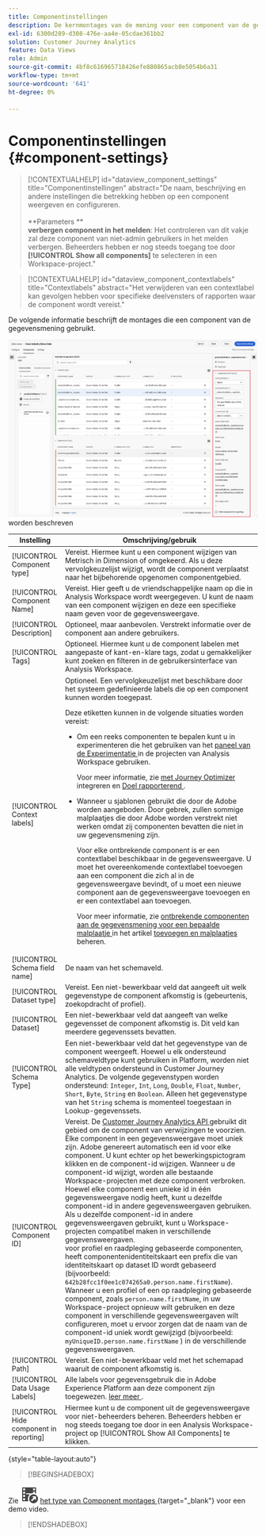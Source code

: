 ```yaml
---
title: Componentinstellingen
description: De kernmontages van de mening voor een component van de gegevensmening.
exl-id: 6300d289-d308-476e-aa4e-05cdae361bb2
solution: Customer Journey Analytics
feature: Data Views
role: Admin
source-git-commit: 4bf8c616965718426efe880865acb0e5054b6a31
workflow-type: tm+mt
source-wordcount: '641'
ht-degree: 0%

---
```


# Componentinstellingen {#component-settings}

<!-- markdownlint-disable MD034 -->

>[!CONTEXTUALHELP]
>id="dataview_component_settings"
>title="Componentinstellingen"
>abstract="De naam, beschrijving en andere instellingen die betrekking hebben op een component weergeven en configureren.<br/><br/>**Parameters **<br/>**verbergen component in het melden**: Het controleren van dit vakje zal deze component van niet-admin gebruikers in het melden verbergen. Beheerders hebben er nog steeds toegang toe door **[!UICONTROL Show all components]** te selecteren in een Workspace-project."

<!-- markdownlint-enable MD034 -->

<!-- markdownlint-disable MD034 -->

>[!CONTEXTUALHELP]
>id="dataview_component_contextlabels"
>title="Contextlabels"
>abstract="Het verwijderen van een contextlabel kan gevolgen hebben voor specifieke deelvensters of rapporten waar de component wordt vereist."

<!-- markdownlint-enable MD034 -->


De volgende informatie beschrijft de montages die een component van de gegevensmening gebruikt.

![ de montages van de Component die in deze sectie ](../assets/component-settings.png) worden beschreven

| Instelling | Omschrijving/gebruik |
| --- | --- |
| [!UICONTROL Component type] | Vereist. Hiermee kunt u een component wijzigen van Metrisch in Dimension of omgekeerd. Als u deze vervolgkeuzelijst wijzigt, wordt de component verplaatst naar het bijbehorende opgenomen componentgebied. |
| [!UICONTROL Component Name] | Vereist. Hier geeft u de vriendschappelijke naam op die in Analysis Workspace wordt weergegeven. U kunt de naam van een component wijzigen en deze een specifieke naam geven voor de gegevensweergave. |
| [!UICONTROL Description] | Optioneel, maar aanbevolen. Verstrekt informatie over de component aan andere gebruikers. |
| [!UICONTROL Tags] | Optioneel. Hiermee kunt u de component labelen met aangepaste of kant-en-klare tags, zodat u gemakkelijker kunt zoeken en filteren in de gebruikersinterface van Analysis Workspace. |
| [!UICONTROL Context labels] | Optioneel. Een vervolgkeuzelijst met beschikbare door het systeem gedefinieerde labels die op een component kunnen worden toegepast. <p>Deze etiketten kunnen in de volgende situaties worden vereist:</p> <ul><li>Om een reeks componenten te bepalen kunt u in experimenteren die het gebruiken van het [ paneel van de Experimentatie ](/help/analysis-workspace/c-panels/experimentation.md) in de projecten van Analysis Workspace gebruiken.<p>Voor meer informatie, zie [ met Journey Optimizer ](/help/integrations/ajo.md#data-view) integreren en [ Doel rapporterend ](/help/integrations/at.md).</p></li><li>Wanneer u sjablonen gebruikt die door de Adobe worden aangeboden. Door gebrek, zullen sommige malplaatjes die door Adobe worden verstrekt niet werken omdat zij componenten bevatten die niet in uw gegevensmening zijn.<p>Voor elke ontbrekende component is er een contextlabel beschikbaar in de gegevensweergave. U moet het overeenkomende contextlabel toevoegen aan een component die zich al in de gegevensweergave bevindt, of u moet een nieuwe component aan de gegevensweergave toevoegen en er een contextlabel aan toevoegen.</p><p>Voor meer informatie, zie [ ontbrekende componenten aan de gegevensmening voor een bepaalde malplaatje ](/help/analysis-workspace/templates/create-templates.md#add-missing-components-to-the-data-view-for-a-given-template) in het artikel [ toevoegen en malplaatjes ](/help/analysis-workspace/templates/create-templates.md) beheren.</p> |
| [!UICONTROL Schema field name] | De naam van het schemaveld. |
| [!UICONTROL Dataset type] | Vereist. Een niet-bewerkbaar veld dat aangeeft uit welk gegevenstype de component afkomstig is (gebeurtenis, zoekopdracht of profiel). |
| [!UICONTROL Dataset] | Een niet-bewerkbaar veld dat aangeeft van welke gegevensset de component afkomstig is. Dit veld kan meerdere gegevenssets bevatten. |
| [!UICONTROL Schema Type] | Een niet-bewerkbaar veld dat het gegevenstype van de component weergeeft. Hoewel u elk ondersteund schemaveldtype kunt gebruiken in Platform, worden niet alle veldtypen ondersteund in Customer Journey Analytics. De volgende gegevenstypen worden ondersteund: `Integer`, `Int`, `Long`, `Double`, `Float`, `Number`, `Short`, `Byte`, `String` en `Boolean`. Alleen het gegevenstype van het `String` schema is momenteel toegestaan in Lookup-gegevenssets. |
| [!UICONTROL Component ID] | Vereist. De [ Customer Journey Analytics API ](https://adobe.io/cja-apis/docs) gebruikt dit gebied om de component van verwijzingen te voorzien. Elke component in een gegevensweergave moet uniek zijn. Adobe genereert automatisch een id voor elke component. U kunt echter op het bewerkingspictogram klikken en de component-id wijzigen. Wanneer u de component-id wijzigt, worden alle bestaande Workspace-projecten met deze component verbroken. Hoewel elke component een unieke id in één gegevensweergave nodig heeft, kunt u dezelfde component-id in andere gegevensweergaven gebruiken. Als u dezelfde component-id in andere gegevensweergaven gebruikt, kunt u Workspace-projecten compatibel maken in verschillende gegevensweergaven. <br/> voor profiel en raadpleging gebaseerde componenten, heeft componentenidentiteitskaart een prefix die van identiteitskaart op dataset ID wordt gebaseerd (bijvoorbeeld: `642b28fcc1f0ee1c074265a0.person.name.firstName`). Wanneer u een profiel of een op raadpleging gebaseerde component, zoals `person.name.firstName`, in uw Workspace-project opnieuw wilt gebruiken en deze component in verschillende gegevensweergaven wilt configureren, moet u ervoor zorgen dat de naam van de component-id uniek wordt gewijzigd (bijvoorbeeld: `myUniqueID.person.name.firstName` ) in de verschillende gegevensweergaven. |
| [!UICONTROL Path] | Vereist. Een niet-bewerkbaar veld met het schemapad waaruit de component afkomstig is. |
| [!UICONTROL Data Usage Labels] | Alle labels voor gegevensgebruik die in Adobe Experience Platform aan deze component zijn toegewezen. [ leer meer ](/help/data-views/data-governance.md). |
| [!UICONTROL Hide component in reporting] | Hiermee kunt u de component uit de gegevensweergave voor niet-beheerders beheren. Beheerders hebben er nog steeds toegang toe door in een Analysis Workspace-project op [!UICONTROL Show All Components] te klikken. |

{style="table-layout:auto"}



>[!BEGINSHADEBOX]

Zie ![ VideoCheckedOut ](/help/assets/icons/VideoCheckedOut.svg) [ het type van Component montages ](https://video.tv.adobe.com/v/333112/?quality=12&learn=on){target="_blank"} voor een demo video.

>[!ENDSHADEBOX]


